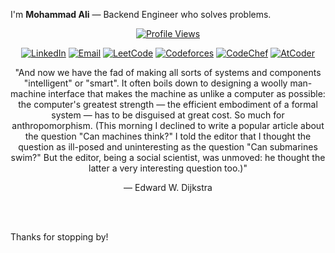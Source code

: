 I'm **Mohammad Ali** — Backend Engineer who solves problems.

<div align="center">

[![Profile Views](https://komarev.com/ghpvc/?username=shay-ff&style=flat-square&color=2962FF&label=Profile+Views)](https://github.com/shay-ff)

<div align="center">

[![LinkedIn](https://img.shields.io/badge/LinkedIn-0A66C2?style=flat-square&logo=linkedin&logoColor=white)](https://www.linkedin.com/in/mohmmd-ali)
[![Email](https://img.shields.io/badge/Email-D14836?style=flat-square&logo=gmail&logoColor=white)](mailto:tomohmmdali@gmail.com)
[![LeetCode](https://img.shields.io/badge/LeetCode-FFA116?style=flat-square&logo=LeetCode&logoColor=white)](https://leetcode.com/whiff/)
[![Codeforces](https://img.shields.io/badge/Codeforces-1F8ACB?style=flat-square&logo=Codeforces&logoColor=white)](https://codeforces.com/profile/mohmmdali)
[![CodeChef](https://img.shields.io/badge/CodeChef-5B4638?style=flat-square&logo=CodeChef&logoColor=white)](https://www.codechef.com/users/frissky9)
[![AtCoder](https://img.shields.io/badge/AtCoder-0F9D58?style=flat-square&logo=atcoder&logoColor=white)](https://atcoder.jp/users/frissky)

</div>

<div align="center">

"And now we have the fad of making all sorts of systems and components "intelligent" or "smart". It often boils down to designing a woolly man-machine interface that makes the machine as unlike a computer as possible: the computer's greatest strength — the efficient embodiment of a formal system — has to be disguised at great cost. So much for anthropomorphism. (This morning I declined to write a popular article about the question "Can machines think?" I told the editor that I thought the question as ill-posed and uninteresting as the question "Can submarines swim?" But the editor, being a social scientist, was unmoved: he thought the latter a very interesting question too.)"

 — Edward W. Dijkstra
</div>



<br><br>

<div align="left"> Thanks for stopping by! </div>